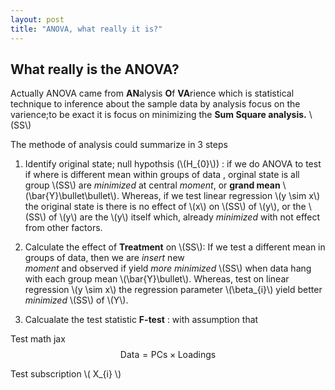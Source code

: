 ```yaml
---
layout: post
title: "ANOVA, what really it is?"
---
```


## What really is the ANOVA?

Actually ANOVA came from **AN**alysis **O**f **VA**rience which is statistical technique to inference about the sample data by analysis focus on the varience;to be exact it is focus on minimizing the **Sum Square analysis.** \\(SS\\)

The methode of analysis could summarize in 3 steps
1. Identify original state; null hypothsis (\\(H\_{0}\\)) : if we do ANOVA to test if where is different mean within groups of data , orginal state is all group \\(SS\\) are _minimized_ at central _moment_, or **grand mean** \\(\bar{Y}\bullet\bullet\\). Whereas, if we test linear regression \\(y \sim x\\) the original state is there is no effect of \\(x\\) on \\(SS\\) of \\(y\\), or the \\(SS\\) of \\(y\\) are the \\(y\\) itself which, already _minimized_ with not effect from other factors.

2. Calculate the effect of **Treatment** on \\(SS\\): If we test a different mean in groups of data, then we are _insert_ new   
_moment_ and observed if yield _more minimized_ \\(SS\\) when data hang with each group mean \\(\bar{Y}\bullet\\). Whereas, test on linear regression \\(y \sim x\\) the regression parameter \\(\beta\_{i}\\) yield better _minimized_ \\(SS\\) of \\(Y\\). 

3. Calcualate the test statistic **F-test** : with assumption that 

Test math jax
$$ \mathsf{Data = PCs} \times \mathsf{Loadings} $$

Test subscription \\( X\_{i} \\)
